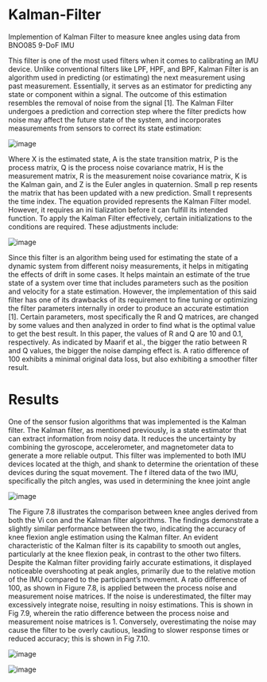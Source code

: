 # Kalman-Filter
Implemention of Kalman Filter to measure knee angles using data from BNO085 9-DoF IMU

This filter is one of the most used filters when it comes to calibrating an IMU device. Unlike conventional filters like LPF, HPF, and BPF, Kalman Filter is an algorithm used in predicting (or estimating) the next measurement using past measurement. Essentially, it serves as an estimator for predicting any state or component within a signal. The outcome of this estimation resembles the removal of noise from the signal [1]. The Kalman Filter undergoes a prediction and correction step where the filter predicts how noise may affect the future state of the system, and incorporates measurements from sensors to correct its state estimation:

![image](https://github.com/user-attachments/assets/aec31b6b-d904-49c8-b590-d52cd9c75a38)

Where X is the estimated state, A is the state transition matrix, P is the process matrix, Q is the process noise covariance matrix, H is the measurement matrix, R is the measurement noise covariance matrix, K is the Kalman gain, and Z is the Euler angles in quaternion. Small p rep resents the matrix that has been updated with a new prediction. Small t represents the time index. The equation provided represents the Kalman Filter model. However, it requires an ini tialization before it can fulfill its intended function. To apply the Kalman Filter effectively, certain initializations to the conditions are required. These adjustments include:

![image](https://github.com/user-attachments/assets/d175f9a2-b8d7-4f84-8a14-5df8c5c5ae3c)

Since this filter is an algorithm being used for estimating the state of a dynamic system from different noisy measurements, it helps in mitigating the effects of drift in some cases. It helps maintain an estimate of the true state of a system over time that includes parameters such as the position and velocity for a state estimation. However, the implementation of this said filter has one of its drawbacks of its requirement to fine tuning or optimizing the filter parameters internally in order to produce an accurate estimation [1]. Certain parameters, most specifically the R and Q matrices, are changed by some values and then analyzed in order to find what is the optimal value to get the best result. In this paper, the values of R and Q are 10 and 0.1, respectively. As indicated by Maarif et al., the bigger the ratio between R and Q values, the bigger the noise damping effect is. A ratio difference of 100 exhibits a minimal original data loss, but also exhibiting a smoother filter result.

# Results

One of the sensor fusion algorithms that was implemented is the Kalman filter. The Kalman filter, as mentioned previously, is a state estimator that can extract information from noisy data. It reduces the uncertainty by combining the gyroscope, accelerometer, and magnetometer data to generate a more reliable output. This filter was implemented to both IMU devices located at the thigh, and shank to determine the orientation of these devices during the squat movement. The f iltered data of the two IMU, specifically the pitch angles, was used in determining the knee joint angle

![image](https://github.com/user-attachments/assets/9a1332c1-7fe1-4a1a-a090-5be3dc74e1b7)

The Figure 7.8 illustrates the comparison between knee angles derived from both the Vi con and the Kalman filter algorithms. The findings demonstrate a slightly similar performance between the two, indicating the accuracy of knee flexion angle estimation using the Kalman filter. An evident characteristic of the Kalman filter is its capability to smooth out angles, particularly at the knee flexion peak, in contrast to the other two filters. Despite the Kalman filter providing fairly accurate estimations, it displayed noticeable overshooting at peak angles, primarily due to the relative motion of the IMU compared to the participant’s movement. A ratio difference of 100, as shown in Figure 7.8, is applied between the process noise and measurement noise matrices. If the noise is underestimated, the filter may excessively integrate noise, resulting in noisy estimations. This is shown in Fig 7.9, wherein the ratio difference between the process noise and measurement noise matrices is 1. Conversely, overestimating the noise may cause the filter to be overly cautious, leading to slower response times or reduced accuracy; this is shown in Fig 7.10.

![image](https://github.com/user-attachments/assets/4ec084b4-882c-4caf-8d74-869b60d09e9e)

![image](https://github.com/user-attachments/assets/c03f5c78-3f08-45c1-ba81-6b536954c326)

